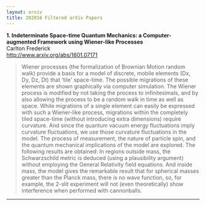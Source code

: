```yaml
---
layout: arxiv
title: 202016 Filtered arXiv Papers
---
```


**1.    Indeterminate Space-time Quantum Mechanics: a Computer-augmented Framework using Wiener-like Processes**  
Carlton Frederick  
http://www.arxiv.org/abs/1601.07171  
<blockquote>
<p>
Wiener processes (the formalization of Brownian Motion random walk) provide a basis for a model of discrete, mobile elements (Dx, Dy, Dz, Dt) that 'tile' space-time. The possible migrations of these elements are shown graphically via computer simulation. The Wiener process is modified by not taking the process to infinitesimals, and by also allowing the process to be a random walk in time as well as space. While migrations of a single element can easily be expressed with such a Wiener-like process, migrations within the completely tiled space-time (without introducing extra dimensions) require curvature. And since the quantum vacuum energy fluctuations imply curvature fluctuations, we use those curvature fluctuations in the model. The process of measurement, the nature of particle spin, and the quantum mechanical implications of the model are explored. The following results are obtained: In regions outside mass, the Schwarzschild metric is deduced (using a plausibility argument) without employing the General Relativity field equations. And inside mass, the model gives the remarkable result that for spherical masses greater than the Planck mass, there is no wave function, so, for example, the 2-slit experiment will not (even theoretically) show interference when performed with cannonballs.
</p>
</blockquote>

------

